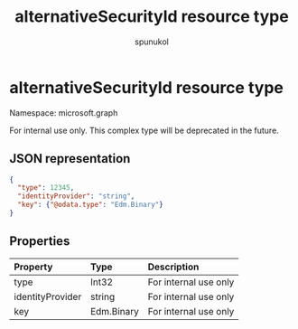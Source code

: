 ﻿---
title: "alternativeSecurityId resource type"
description: "For internal use only."
localization_priority: Normal
author: "spunukol"
ms.prod: ""
doc_type: resourcePageType
---

# alternativeSecurityId resource type

Namespace: microsoft.graph

For internal use only. This complex type will be deprecated in the future.

## JSON representation

<!--{
  "blockType": "resource",
  "@odata.type": "microsoft.graph.alternativeSecurityId"
}-->

```json
{
  "type": 12345,
  "identityProvider": "string",
  "key": {"@odata.type": "Edm.Binary"}
}
```

## Properties

| Property         | Type       | Description           |
| :--------------- | :--------- | :-------------------- |
| type             | Int32      | For internal use only |
| identityProvider | string     | For internal use only |
| key              | Edm.Binary | For internal use only |

